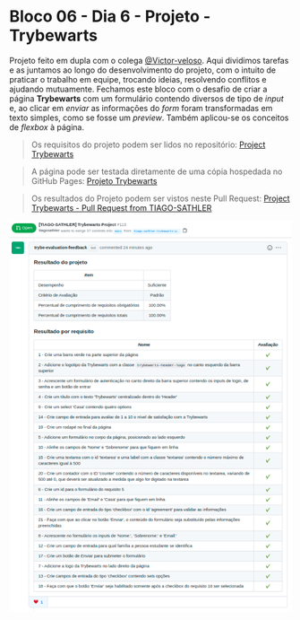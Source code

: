 # Bloco 06 - Dia 6 - Projeto - Trybewarts

Projeto feito em dupla com o colega [@Victor-veloso](https://github.com/Victor-veloso). Aqui dividimos tarefas e as juntamos ao longo do desenvolvimento do projeto, com o intuito de praticar o trabalho em equipe, trocando ideias, resolvendo conflitos e ajudando mutuamente. Fechamos este bloco com o desafio de criar a página **Trybewarts** com um formulário contendo diversos de tipo de *input* e, ao clicar em *enviar* as informações do *form* foram transformadas em texto simples, como se fosse um *preview*. Também aplicou-se os conceitos de *flexbox* à página.

> Os requisitos do projeto podem ser lidos no repositório: [Project Trybewarts](https://github.com/tryber/sd-014-a-project-trybewarts)

> A página pode ser testada diretamente de uma cópia hospedada no GitHub Pages: [Projeto Trybewarts](https://tiagosathler.github.io/projects/trybewarts/index.html)

> Os resultados do Projeto podem ser vistos neste Pull Request: [Project Trybewarts - Pull Request from TIAGO-SATHLER](https://github.com/tryber/sd-014-a-project-trybewarts/pull/113)

![](https://github.com/tiagosathler/trybe-exercises/blob/master/fundamentos/bloco-06-html-e-css-forms-flexbox-e-responsivo/dia-6-projeto-trybewarts/Results-Trybewarts-Project.png)
